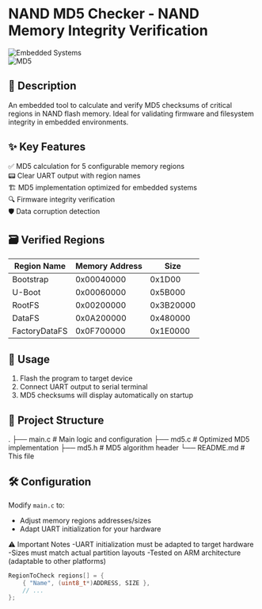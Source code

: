 # NAND MD5 Checker - NAND Memory Integrity Verification  
![Embedded Systems](https://img.shields.io/badge/Platform-Embedded-blue)  
![MD5](https://img.shields.io/badge/Algorithm-MD5-green)  

## 📌 Description  
An embedded tool to calculate and verify MD5 checksums of critical regions in NAND flash memory. Ideal for validating firmware and filesystem integrity in embedded environments.  

## ✨ Key Features  
✅ MD5 calculation for 5 configurable memory regions  
📟 Clear UART output with region names  
🏗️ MD5 implementation optimized for embedded systems  
🔍 Firmware integrity verification  
🛡️ Data corruption detection  

## 🗃️ Verified Regions  
| Region Name     | Memory Address | Size     |  
|-----------------|----------------|----------|  
| Bootstrap       | 0x00040000     | 0x1D00   |  
| U-Boot          | 0x00060000     | 0x5B000  |  
| RootFS          | 0x00200000     | 0x3B20000|  
| DataFS          | 0x0A200000     | 0x480000 |  
| FactoryDataFS   | 0x0F700000     | 0x1E0000 |  

## 🚀 Usage  
1. Flash the program to target device  
2. Connect UART output to serial terminal  
3. MD5 checksums will display automatically on startup
   
## 📂 Project Structure  
.
├── main.c # Main logic and configuration
├── md5.c # Optimized MD5 implementation
├── md5.h # MD5 algorithm header
└── README.md # This file

## 🛠️ Configuration  
Modify `main.c` to:  
- Adjust memory regions addresses/sizes  
- Adapt UART initialization for your hardware

⚠️ Important Notes
-UART initialization must be adapted to target hardware
-Sizes must match actual partition layouts
-Tested on ARM architecture (adaptable to other platforms)

```c
RegionToCheck regions[] = {
    { "Name", (uint8_t*)ADDRESS, SIZE },
    // ...
};
